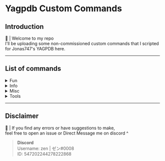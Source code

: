 # Yagpdb Custom Commands 

## Introduction

🍣 | Welcome to my repo   
 I'll be uploading some non-commissioned custom commands that I scripted for Jonas747's YAGPDB here.<br>

***************
## List of commands
<details>
  <summary> Fun </summary>

- 📁 ┃・ [Open Folder](/fun)   
    - 📁 ┃・ [connect4](/fun/connect4)   
        • 💾 |  ・ [command](/fun/connect4/startCmd.go) - command part<br>
        • 💾 |  ・ [reaction](/fun/connect4/reactionListener.go) - reaction part
</details>

<details>
  <summary> Info </summary>

- 📁 ┃・ [Open Folder](/info)   
    - 📁 ┃・ [role info](/info/roleinfo)   
        • 💾 |  ・ [roleinfo.go](/info/roleinfo/roleInfo.go) - A command to see a role's settings ⚙️<br>
</details>

<details>
  <summary> Misc </summary>
  
  + 📁 ┃・ [Open Folder](/misc)   
      - 💾 |  ・ [keygen.go](/misc/keyGen.go) - Generates a randomized passcode<br>
</details>

<details>
  <summary> Tools </summary>
  
  + 📁 ┃・ [Open Folder](/tools)   
      - 💾 |  ・ [snipe.go](/tools/snipe.go) - command to "snipe" the last deleted message<br>
</details>

***************
## Disclaimer
🍣 | If you find any errors or have suggestions to make,<br>
feel free to open an issue or Direct Message me on discord ^



> **Discord**<br>
> Username: zen | ゼン#0008  
> ID: 547202244278222868
